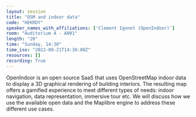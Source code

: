 ```yaml
---
layout: session
title: "OSM and indoor data"
code: "HEKRDY"
speaker_names_with_affiliations: ['Clement Igonet (OpenIndoor)']
room: "Auditorium A - A001"
length: "20"
time: "Sunday, 14:30"
time_iso: "2022-08-21T14:30:00Z"
resources: []
recording: True
---
```

OpenIndoor is an open source SaaS that uses OpenStreetMap indoor data to display a 3D graphical rendering of building interiors. The resulting map offers a gamified experience to meet different types of needs: indoor navigation, data representation, immersive tour etc.
We will discuss how we use the available open data and the Maplibre engine to address these different use cases.
